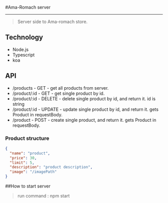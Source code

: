 #Ama-Romach server
___
> Server side to Ama-romach store.

## Technology 
* Node.js
* Typescript
* koa

## API 
* /products - GET - get all products from server.
* /product/:id - GET - get single product by id.
* /product/:id - DELETE - delete single product by id, and return it. id is string 
* /product/:id - UPDATE - update single product by id, and return it. gets Product in requestBody.
* /product - POST   - create single product, and return it. gets Product in requestBody.

### Product structure
```json
{
  "name": "product",
  "price": 30,
  "limit": 5,
  "description": "product description",
  "image": "/imagePath"
}
```

##How to start server
> run command : npm start